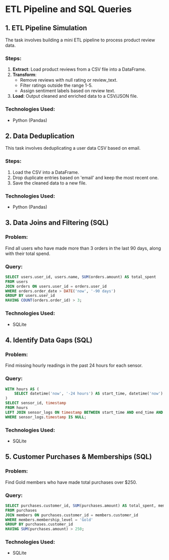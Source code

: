 
# ETL Pipeline and SQL Queries

## 1. ETL Pipeline Simulation

The task involves building a mini ETL pipeline to process product review data.

### Steps:
1. **Extract**: Load product reviews from a CSV file into a DataFrame.
2. **Transform**:
    - Remove reviews with null rating or review_text.
    - Filter ratings outside the range 1-5.
    - Assign sentiment labels based on review text.
3. **Load**: Output cleaned and enriched data to a CSV/JSON file.

### Technologies Used:
- Python (Pandas)

## 2. Data Deduplication

This task involves deduplicating a user data CSV based on email.

### Steps:
1. Load the CSV into a DataFrame.
2. Drop duplicate entries based on 'email' and keep the most recent one.
3. Save the cleaned data to a new file.

### Technologies Used:
- Python (Pandas)

## 3. Data Joins and Filtering (SQL)

### Problem:
Find all users who have made more than 3 orders in the last 90 days, along with their total spend.

### Query:
```sql
SELECT users.user_id, users.name, SUM(orders.amount) AS total_spent
FROM users
JOIN orders ON users.user_id = orders.user_id
WHERE orders.order_date > DATE('now', '-90 days')
GROUP BY users.user_id
HAVING COUNT(orders.order_id) > 3;
```

### Technologies Used:
- SQLite

## 4. Identify Data Gaps (SQL)

### Problem:
Find missing hourly readings in the past 24 hours for each sensor.

### Query:
```sql
WITH hours AS (
    SELECT datetime('now', '-24 hours') AS start_time, datetime('now') AS end_time
)
SELECT sensor_id, timestamp
FROM hours
LEFT JOIN sensor_logs ON timestamp BETWEEN start_time AND end_time AND sensor_logs.sensor_id = sensor_logs.sensor_id
WHERE sensor_logs.timestamp IS NULL;
```

### Technologies Used:
- SQLite

## 5. Customer Purchases & Memberships (SQL)

### Problem:
Find Gold members who have made total purchases over $250.

### Query:
```sql
SELECT purchases.customer_id, SUM(purchases.amount) AS total_spent, members.membership_level
FROM purchases
JOIN members ON purchases.customer_id = members.customer_id
WHERE members.membership_level = 'Gold'
GROUP BY purchases.customer_id
HAVING SUM(purchases.amount) > 250;
```

### Technologies Used:
- SQLite
